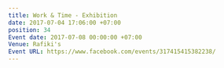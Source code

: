 ```yaml
---
title: Work & Time - Exhibition
date: 2017-07-04 17:06:00 +07:00
position: 34
Event date: 2017-07-08 00:00:00 +07:00
Venue: Rafiki's
Event URL: https://www.facebook.com/events/317415415382238/
---
```


